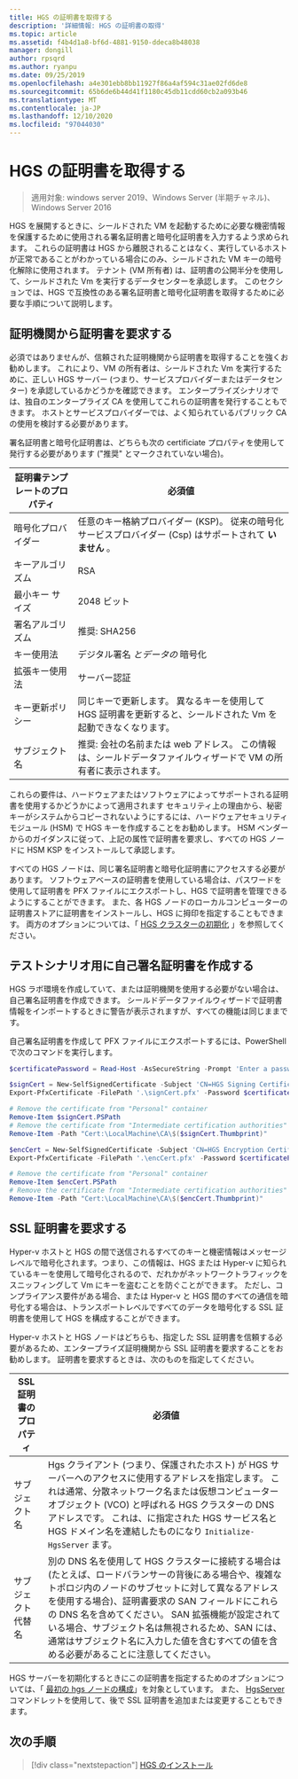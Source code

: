```yaml
---
title: HGS の証明書を取得する
description: '詳細情報: HGS の証明書の取得'
ms.topic: article
ms.assetid: f4b4d1a8-bf6d-4881-9150-ddeca8b48038
manager: dongill
author: rpsqrd
ms.author: ryanpu
ms.date: 09/25/2019
ms.openlocfilehash: a4e301ebb8bb11927f86a4af594c31ae02fd6de8
ms.sourcegitcommit: 65b6de6b44d41f1180c45db11cdd60cb2a093b46
ms.translationtype: MT
ms.contentlocale: ja-JP
ms.lasthandoff: 12/10/2020
ms.locfileid: "97044030"
---
```

# <a name="obtain-certificates-for-hgs"></a>HGS の証明書を取得する

>適用対象: windows server 2019、Windows Server (半期チャネル)、Windows Server 2016

HGS を展開するときに、シールドされた VM を起動するために必要な機密情報を保護するために使用される署名証明書と暗号化証明書を入力するよう求められます。
これらの証明書は HGS から離脱されることはなく、実行しているホストが正常であることがわかっている場合にのみ、シールドされた VM キーの暗号化解除に使用されます。
テナント (VM 所有者) は、証明書の公開半分を使用して、シールドされた Vm を実行するデータセンターを承認します。
このセクションでは、HGS で互換性のある署名証明書と暗号化証明書を取得するために必要な手順について説明します。

## <a name="request-certificates-from-your-certificate-authority"></a>証明機関から証明書を要求する

必須ではありませんが、信頼された証明機関から証明書を取得することを強くお勧めします。
これにより、VM の所有者は、シールドされた Vm を実行するために、正しい HGS サーバー (つまり、サービスプロバイダーまたはデータセンター) を承認しているかどうかを確認できます。
エンタープライズシナリオでは、独自のエンタープライズ CA を使用してこれらの証明書を発行することもできます。
ホストとサービスプロバイダーでは、よく知られているパブリック CA の使用を検討する必要があります。

署名証明書と暗号化証明書は、どちらも次の certificiate プロパティを使用して発行する必要があります ("推奨" とマークされていない場合)。

証明書テンプレートのプロパティ | 必須値
------------------------------|----------------
暗号化プロバイダー               | 任意のキー格納プロバイダー (KSP)。 従来の暗号化サービスプロバイダー (Csp) はサポートされて **いません** 。
キーアルゴリズム                 | RSA
最小キー サイズ              | 2048 ビット
署名アルゴリズム           | 推奨: SHA256
キー使用法                     | デジタル署名 *とデータの* 暗号化
拡張キー使用法            | サーバー認証
キー更新ポリシー            | 同じキーで更新します。 異なるキーを使用して HGS 証明書を更新すると、シールドされた Vm を起動できなくなります。
サブジェクト名                  | 推奨: 会社の名前または web アドレス。 この情報は、シールドデータファイルウィザードで VM の所有者に表示されます。

これらの要件は、ハードウェアまたはソフトウェアによってサポートされる証明書を使用するかどうかによって適用されます
セキュリティ上の理由から、秘密キーがシステムからコピーされないようにするには、ハードウェアセキュリティモジュール (HSM) で HGS キーを作成することをお勧めします。
HSM ベンダーからのガイダンスに従って、上記の属性で証明書を要求し、すべての HGS ノードに HSM KSP をインストールして承認します。

すべての HGS ノードは、同じ署名証明書と暗号化証明書にアクセスする必要があります。
ソフトウェアベースの証明書を使用している場合は、パスワードを使用して証明書を PFX ファイルにエクスポートし、HGS で証明書を管理できるようにすることができます。
また、各 HGS ノードのローカルコンピューターの証明書ストアに証明書をインストールし、HGS に拇印を指定することもできます。
両方のオプションについては、「 [HGS クラスターの初期化](guarded-fabric-initialize-hgs.md) 」を参照してください。

## <a name="create-self-signed-certificates-for-test-scenarios"></a>テストシナリオ用に自己署名証明書を作成する

HGS ラボ環境を作成していて、または証明機関を使用する必要がない場合は、自己署名証明書を作成できます。
シールドデータファイルウィザードで証明書情報をインポートするときに警告が表示されますが、すべての機能は同じままです。

自己署名証明書を作成して PFX ファイルにエクスポートするには、PowerShell で次のコマンドを実行します。

```powershell
$certificatePassword = Read-Host -AsSecureString -Prompt 'Enter a password for the PFX file'

$signCert = New-SelfSignedCertificate -Subject 'CN=HGS Signing Certificate' -KeyUsage DataEncipherment, DigitalSignature
Export-PfxCertificate -FilePath '.\signCert.pfx' -Password $certificatePassword -Cert $signCert

# Remove the certificate from "Personal" container
Remove-Item $signCert.PSPath
# Remove the certificate from "Intermediate certification authorities" container
Remove-Item -Path "Cert:\LocalMachine\CA\$($signCert.Thumbprint)"

$encCert = New-SelfSignedCertificate -Subject 'CN=HGS Encryption Certificate' -KeyUsage DataEncipherment, DigitalSignature
Export-PfxCertificate -FilePath '.\encCert.pfx' -Password $certificatePassword -Cert $encCert

# Remove the certificate from "Personal" container
Remove-Item $encCert.PSPath
# Remove the certificate from "Intermediate certification authorities" container
Remove-Item -Path "Cert:\LocalMachine\CA\$($encCert.Thumbprint)"
```

## <a name="request-an-ssl-certificate"></a>SSL 証明書を要求する

Hyper-v ホストと HGS の間で送信されるすべてのキーと機密情報はメッセージレベルで暗号化されます。つまり、この情報は、HGS または Hyper-v に知られているキーを使用して暗号化されるので、だれかがネットワークトラフィックをスニッフィングして Vm にキーを盗むことを防ぐことができます。
ただし、コンプライアンス要件がある場合、または Hyper-v と HGS 間のすべての通信を暗号化する場合は、トランスポートレベルですべてのデータを暗号化する SSL 証明書を使用して HGS を構成することができます。

Hyper-v ホストと HGS ノードはどちらも、指定した SSL 証明書を信頼する必要があるため、エンタープライズ証明機関から SSL 証明書を要求することをお勧めします。 証明書を要求するときは、次のものを指定してください。

SSL 証明書のプロパティ | 必須値
-------------------------|---------------
サブジェクト名             | Hgs クライアント (つまり、保護されたホスト) が HGS サーバーへのアクセスに使用するアドレスを指定します。 これは通常、分散ネットワーク名または仮想コンピューターオブジェクト (VCO) と呼ばれる HGS クラスターの DNS アドレスです。 これは、に指定された HGS サービス名と HGS ドメイン名を連結したものになり `Initialize-HgsServer` ます。
サブジェクト代替名 | 別の DNS 名を使用して HGS クラスターに接続する場合は (たとえば、ロードバランサーの背後にある場合や、複雑なトポロジ内のノードのサブセットに対して異なるアドレスを使用する場合)、証明書要求の SAN フィールドにこれらの DNS 名を含めてください。 SAN 拡張機能が設定されている場合、サブジェクト名は無視されるため、SAN には、通常はサブジェクト名に入力した値を含むすべての値を含める必要があることに注意してください。

HGS サーバーを初期化するときにこの証明書を指定するためのオプションについては、「 [最初の hgs ノードの構成](guarded-fabric-initialize-hgs.md)」を対象としています。
また、 [HgsServer](/powershell/module/hgsserver/set-hgsserver) コマンドレットを使用して、後で SSL 証明書を追加または変更することもできます。

## <a name="next-step"></a>次の手順

> [!div class="nextstepaction"]
> [HGS のインストール](guarded-fabric-choose-where-to-install-hgs.md)
